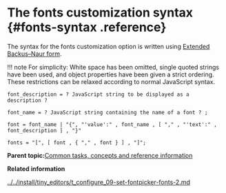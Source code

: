 # The fonts customization syntax {#fonts-syntax .reference}

The syntax for the fonts customization option is written using [Extended Backus–Naur form](https://en.wikipedia.org/wiki/Extended_Backus%E2%80%93Naur_form).

!!! note
    For simplicity: White space has been omitted, single quoted strings have been used, and object properties have been given a strict ordering. These restrictions can be relaxed according to normal JavaScript syntax.

```
font_description = ? JavaScript string to be displayed as a description ?

font_name = ? JavaScript string containing the name of a font ? ;

font = font_name | "{", "'value':" , font_name , [ "," , "'text':" , font_description ] , "}"

fonts = "[", [ font , { "," , font } ] , "]";
```

**Parent topic:**[Common tasks, concepts and reference information](../../install/tiny_editors/r_appendix.md)

**Related information**  


[../../install/tiny\_editors/t\_configure\_09-set-fontpicker-fonts-2.md](../../install/tiny_editors/t_configure_09-set-fontpicker-fonts-2.md)

